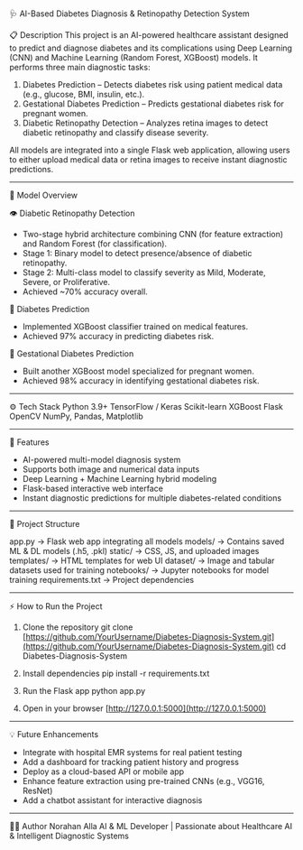 🩺 AI-Based Diabetes Diagnosis & Retinopathy Detection System

📋 Description
This project is an AI-powered healthcare assistant designed to predict and diagnose diabetes and its complications using Deep Learning (CNN) and Machine Learning (Random Forest, XGBoost) models.
It performs three main diagnostic tasks:

1. Diabetes Prediction – Detects diabetes risk using patient medical data (e.g., glucose, BMI, insulin, etc.).
2. Gestational Diabetes Prediction – Predicts gestational diabetes risk for pregnant women.
3. Diabetic Retinopathy Detection – Analyzes retina images to detect diabetic retinopathy and classify disease severity.

All models are integrated into a single Flask web application, allowing users to either upload medical data or retina images to receive instant diagnostic predictions.

---

🔬 Model Overview

👁️ Diabetic Retinopathy Detection

* Two-stage hybrid architecture combining CNN (for feature extraction) and Random Forest (for classification).
* Stage 1: Binary model to detect presence/absence of diabetic retinopathy.
* Stage 2: Multi-class model to classify severity as Mild, Moderate, Severe, or Proliferative.
* Achieved ~70% accuracy overall.

💉 Diabetes Prediction

* Implemented XGBoost classifier trained on medical features.
* Achieved 97% accuracy in predicting diabetes risk.

🤰 Gestational Diabetes Prediction

* Built another XGBoost model specialized for pregnant women.
* Achieved 98% accuracy in identifying gestational diabetes risk.

---

⚙️ Tech Stack
Python 3.9+
TensorFlow / Keras
Scikit-learn
XGBoost
Flask
OpenCV
NumPy, Pandas, Matplotlib

---

🚀 Features

* AI-powered multi-model diagnosis system
* Supports both image and numerical data inputs
* Deep Learning + Machine Learning hybrid modeling
* Flask-based interactive web interface
* Instant diagnostic predictions for multiple diabetes-related conditions

---

🧩 Project Structure

app.py                     → Flask web app integrating all models
models/                    → Contains saved ML & DL models (.h5, .pkl)
static/                    → CSS, JS, and uploaded images
templates/                 → HTML templates for web UI
dataset/                   → Image and tabular datasets used for training
notebooks/                 → Jupyter notebooks for model training
requirements.txt           → Project dependencies

---

⚡ How to Run the Project

1. Clone the repository
   git clone [https://github.com/YourUsername/Diabetes-Diagnosis-System.git](https://github.com/YourUsername/Diabetes-Diagnosis-System.git)
   cd Diabetes-Diagnosis-System

2. Install dependencies
   pip install -r requirements.txt

3. Run the Flask app
   python app.py

4. Open in your browser
   [http://127.0.0.1:5000](http://127.0.0.1:5000)

---

💡 Future Enhancements

* Integrate with hospital EMR systems for real patient testing
* Add a dashboard for tracking patient history and progress
* Deploy as a cloud-based API or mobile app
* Enhance feature extraction using pre-trained CNNs (e.g., VGG16, ResNet)
* Add a chatbot assistant for interactive diagnosis

---

🧑‍💻 Author
Norahan Alla
AI & ML Developer | Passionate about Healthcare AI & Intelligent Diagnostic Systems



